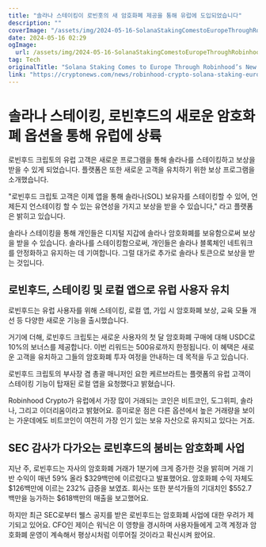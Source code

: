 ```yaml
---
title: "솔라나 스테이킹이 로빈훗의 새 암호화폐 제공을 통해 유럽에 도입되었습니다"
description: ""
coverImage: "/assets/img/2024-05-16-SolanaStakingComestoEuropeThroughRobinhoodsNewCryptoOffering_thumbnail.png"
date: 2024-05-16 02:29
ogImage: 
  url: /assets/img/2024-05-16-SolanaStakingComestoEuropeThroughRobinhoodsNewCryptoOffering_thumbnail.png
tag: Tech
originalTitle: "Solana Staking Comes to Europe Through Robinhood’s New Crypto Offering"
link: "https://cryptonews.com/news/robinhood-crypto-solana-staking-europe-customers.htm"
---
```



# 솔라나 스테이킹, 로빈후드의 새로운 암호화폐 옵션을 통해 유럽에 상륙

로빈후드 크립토의 유럽 고객은 새로운 프로그램을 통해 솔라나를 스테이킹하고 보상을 받을 수 있게 되었습니다. 플랫폼은 또한 새로운 고객을 유치하기 위한 보상 프로그램을 소개했습니다.

"로빈후드 크립토 고객은 이제 앱을 통해 솔라나(SOL) 보유자를 스테이킹할 수 있어, 언제든지 언스테이킹 할 수 있는 유연성을 가지고 보상을 받을 수 있습니다," 라고 플랫폼은 밝히고 있습니다.

솔라나 스테이킹을 통해 개인들은 디지털 지갑에 솔라나 암호화폐를 보유함으로써 보상을 받을 수 있습니다. 솔라나를 스테이킹함으로써, 개인들은 솔라나 블록체인 네트워크를 안정화하고 유지하는 데 기여합니다. 그럴 대가로 추가로 솔라나 토큰으로 보상을 받는 것입니다.



## 로빈후드, 스테이킹 및 로컬 앱으로 유럽 사용자 유치

로빈후드는 유럽 사용자를 위해 스테이킹, 로컬 앱, 가입 시 암호화폐 보상, 교육 모듈 개선 등 다양한 새로운 기능을 출시했습니다.

거기에 더해, 로빈후드 크립토는 새로운 사용자의 첫 달 암호화폐 구매에 대해 USDC로 10%의 보너스를 제공합니다. 이번 리워드는 500유로까지 한정됩니다. 이 혜택은 새로운 고객을 유치하고 그들의 암호화폐 투자 여정을 안내하는 데 목적을 두고 있습니다.

로빈후드 크립토의 부사장 겸 총괄 매니저인 요한 케르브라트는 플랫폼의 유럽 고객이 스테이킹 기능이 탑재된 로컬 앱을 요청했다고 밝혔습니다.



Robinhood Crypto가 유럽에서 가장 많이 거래되는 코인은 비트코인, 도그위피, 솔라나, 그리고 이더리움이라고 밝혔어요. 흥미로운 점은 다른 옵션에서 높은 거래량을 보이는 가운데에도 비트코인이 여전히 가장 인기 있는 보유 자산으로 유지되고 있다는 거죠.

## SEC 감사가 다가오는 로빈후드의 붐비는 암호화폐 사업

지난 주, 로빈후드는 자사의 암호화폐 거래가 1분기에 크게 증가한 것을 밝히며 거래 기반 수익이 매년 59% 올라 $329백만에 이르렀다고 발표했어요. 암호화폐 수익 자체도 $126백만에 이르는 232% 급증을 보였죠. 회사는 또한 분석가들의 기대치인 $552.7백만을 능가하는 $618백만의 매출을 보고했어요.

하지만 최근 SEC로부터 웰스 공지를 받은 로빈후드는 암호화폐 사업에 대한 우려가 제기되고 있어요. CFO인 제이슨 워닉은 이 영향을 경시하며 사용자들에게 고객 계정과 암호화폐 운영이 계속해서 평상시처럼 이루어질 것이라고 확신시켜 왔어요.